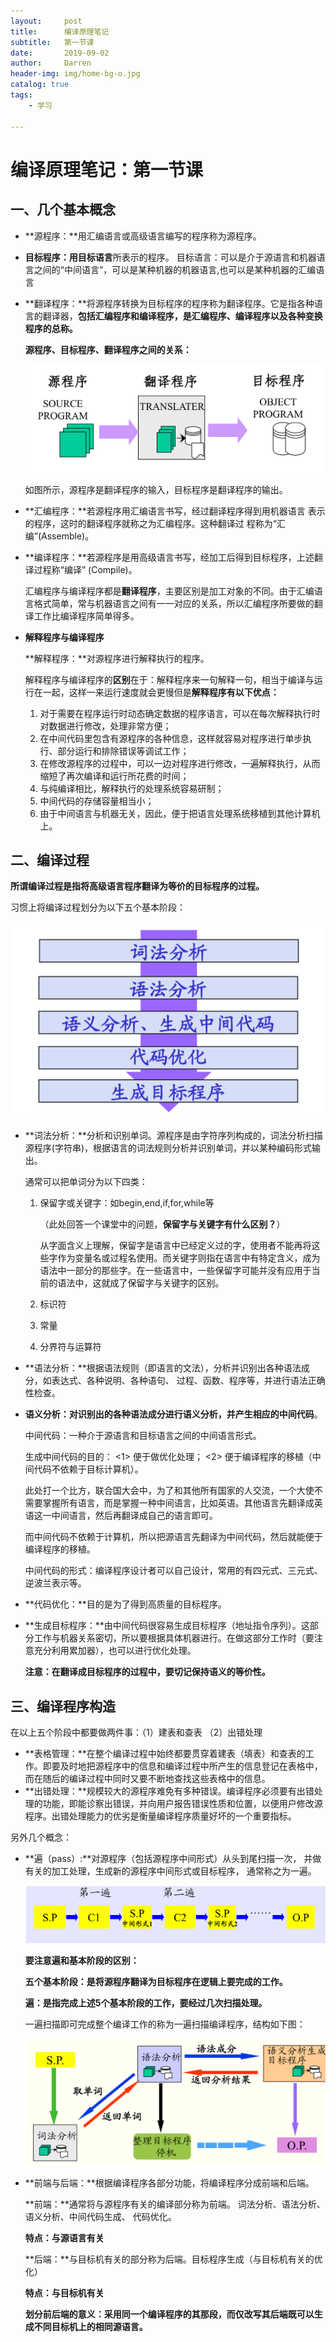 ```yaml
---
layout:     post
title:      编译原理笔记
subtitle:   第一节课
date:       2019-09-02
author:     Darren
header-img: img/home-bg-o.jpg
catalog: true
tags:
    - 学习

---
```


# 编译原理笔记：第一节课

## 一、几个基本概念

- **源程序：**用汇编语言或高级语言编写的程序称为源程序。

- **目标程序：**用**目标语言**所表示的程序。
  目标语言：可以是介于源语言和机器语言之间的“中间语言”，可以是某种机器的机器语言,也可以是某种机器的汇编语言

- **翻译程序：**将源程序转换为目标程序的程序称为翻译程序。它是指各种语言的翻译器，**包括汇编程序和编译程序，是汇编程序、编译程序以及各种变换程序的总称。**

  **源程序、目标程序、翻译程序之间的关系：**

  ![](https://github.com/ctttt1119/ctttt1119.github.io/blob/master/img/bianyi-pic1.png)

  如图所示，源程序是翻译程序的输入，目标程序是翻译程序的输出。

- **汇编程序：**若源程序用汇编语言书写，经过翻译程序得到用机器语言 表示的程序，这时的翻译程序就称之为汇编程序。这种翻译过 程称为“汇编”(Assemble)。

- **编译程序：**若源程序是用高级语言书写，经加工后得到目标程序，上述翻译过程称“编译” (Compile)。

  汇编程序与编译程序都是**翻译程序**，主要区别是加工对象的不同。由于汇编语言格式简单，常与机器语言之间有一一对应的关系，所以汇编程序所要做的翻译工作比编译程序简单得多。

- **解释程序与编译程序**

  **解释程序：**对源程序进行解释执行的程序。

  解释程序与编译程序的**区别**在于：解释程序来一句解释一句，相当于编译与运行在一起，这样一来运行速度就会更慢但是**解释程序有以下优点：**

  1. 对于需要在程序运行时动态确定数据的程序语言，可以在每次解释执行时对数据进行修改，处理非常方便；
  2. 在中间代码里包含有源程序的各种信息，这样就容易对程序进行单步执行、部分运行和排除错误等调试工作；
  3. 在修改源程序的过程中，可以一边对程序进行修改，一遍解释执行，从而缩短了再次编译和运行所花费的时间；
  4. 与纯编译相比，解释执行的处理系统容易研制；
  5. 中间代码的存储容量相当小；
  6. 由于中间语言与机器无关，因此，便于把语言处理系统移植到其他计算机上。

## 二、编译过程

**所谓编译过程是指将高级语言程序翻译为等价的目标程序的过程。**

习惯上将编译过程划分为以下五个基本阶段：

![](https://github.com/ctttt1119/ctttt1119.github.io/blob/master/img/bianyi-pic2.png)

- **词法分析：**分析和识别单词。源程序是由字符序列构成的，词法分析扫描源程序(字符串)，根据语言的词法规则分析并识别单词，并以某种编码形式输出。

  通常可以把单词分为以下四类：

  1. 保留字或关键字：如begin,end,if,for,while等

     （此处回答一个课堂中的问题，**保留字与关键字有什么区别？**）

     从字面含义上理解，保留字是语言中已经定义过的字，使用者不能再将这些字作为变量名或过程名使用。而关键字则指在语言中有特定含义，成为语法中一部分的那些字。在一些语言中，一些保留字可能并没有应用于当前的语法中，这就成了保留字与关键字的区别。

  2. 标识符
  3. 常量
  4. 分界符与运算符

- **语法分析：**根据语法规则（即语言的文法），分析并识别出各种语法成分，如表达式、各种说明、各种语句、 过程、函数、程序等，并进行语法正确性检查。

- **语义分析：**对识别出的各种语法成分进行语义分析，并产生相应的**中间代码**。

  中间代码：一种介于源语言和目标语言之间的中间语言形式。 

  生成中间代码的目的： <1> 便于做优化处理； <2> 便于编译程序的移植（中间代码不依赖于目标计算机）。

  此处打一个比方，联合国大会中，为了和其他所有国家的人交流，一个大使不需要掌握所有语言，而是掌握一种中间语言，比如英语。其他语言先翻译成英语这一中间语言，然后再翻译成自己的语言即可。

  而中间代码不依赖于计算机，所以把源语言先翻译为中间代码，然后就能便于编译程序的移植。

  中间代码的形式：编译程序设计者可以自己设计，常用的有四元式、三元式、逆波兰表示等。

- **代码优化：**目的是为了得到高质量的目标程序。

- **生成目标程序：**由中间代码很容易生成目标程序（地址指令序列）。这部分工作与机器关系密切，所以要根据具体机器进行。在做这部分工作时（要注意充分利用累加器），也可以进行优化处理。

  **注意：在翻译成目标程序的过程中，要切记保持语义的等价性。**

## 三、编译程序构造

在以上五个阶段中都要做两件事：（1）建表和查表     （2）出错处理

- **表格管理：**在整个编译过程中始终都要贯穿着建表（填表）和查表的工作。即要及时地把源程序中的信息和编译过程中所产生的信息登记在表格中，而在随后的编译过程中同时又要不断地查找这些表格中的信息。
- **出错处理：**规模较大的源程序难免有多种错误。编译程序必须要有出错处理的功能，即能诊察出错误，并向用户报告错误性质和位置，以便用户修改源程序。出错处理能力的优劣是衡量编译程序质量好坏的一个重要指标。

另外几个概念：

- **遍（pass）:**对源程序（包括源程序中间形式）从头到尾扫描一次， 并做有关的加工处理，生成新的源程序中间形式或目标程序， 通常称之为一遍。

  ![](https://github.com/ctttt1119/ctttt1119.github.io/blob/master/img/bianyi-pic3.png)

  **要注意遍和基本阶段的区别：**

  **五个基本阶段：是将源程序翻译为目标程序在逻辑上要完成的工作。**

  **遍：是指完成上述5个基本阶段的工作，要经过几次扫描处理。**

  一遍扫描即可完成整个编译工作的称为一遍扫描编译程序，结构如下图：

  ![](https://github.com/ctttt1119/ctttt1119.github.io/blob/master/img/bianyi-pic4.png)

- **前端与后端：**根据编译程序各部分功能，将编译程序分成前端和后端。

  **前端：**通常将与源程序有关的编译部分称为前端。 词法分析、语法分析、语义分析、中间代码生成、 代码优化。

  **特点：与源语言有关**

  **后端：**与目标机有关的部分称为后端。目标程序生成（与目标机有关的优化）

  **特点：与目标机有关**

  **划分前后端的意义：采用同一个编译程序的其那段，而仅改写其后端既可以生成不同目标机上的相同源语言。**